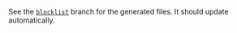 See the [`blocklist`](https://github.com/Swyter/call-spam-blocklist/tree/blocklist) branch for the generated files. It should update automatically.
